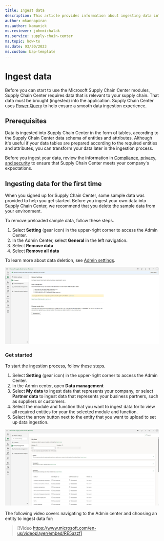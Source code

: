 ```yaml
---
title: Ingest data
description: This article provides information about ingesting data into Microsoft Supply Chain Center
author: mkannapiran 
ms.author: kamanick
ms.reviewer: johnmichalak
ms.service: supply-chain-center
ms.topic: how-to
ms.date: 03/30/2023
ms.custom: bap-template
---
```


# Ingest data

Before you can start to use the Microsoft Supply Chain Center modules, Supply Chain Center requires data that is relevant to your supply chain. That data must be brought (ingested) into the application. Supply Chain Center uses [Power Query](/power-query/power-query-what-is-power-query) to help ensure a smooth data ingestion experience.

## Prerequisites

Data is ingested into Supply Chain Center in the form of tables, according to the Supply Chain Center data schema of entities and attributes. Although it's useful if your data tables are prepared according to the required entities and attributes, you can transform your data later in the ingestion process.

Before you ingest your data, review the information in [Compliance, privacy, and security](../overview/compliance-privacy-security.md) to ensure that Supply Chain Center meets your company's expectations.

## Ingesting data for the first time

When you signed up for Supply Chain Center, some sample data was provided to help you get started. Before you ingest your own data into Supply Chain Center, we recommend that you delete the sample data from your environment.

To remove preloaded sample data, follow these steps.

1. Select **Setting** (gear icon) in the upper-right corner to access the Admin Center.
1. In the Admin Center, select **General** in the left navigation.
1. Select **Remove data**
1. Select **Remove all data**


To learn more about data deletion, see [Admin settings](admin-settings.md).

![A screenshot of the general settings within the Admin center.](media/admin-center-general-settings.png)

### Get started

To start the ingestion process, follow these steps.

1. Select **Setting** (gear icon) in the upper-right corner to access the Admin Center.
1. In the Admin center, open **Data management**
1. Select **My data** to ingest data that represents your company, or select **Partner data** to ingest data that represents your business partners, such as suppliers or customers.
1. Select the module and function that you want to ingest data for to view all required entities for your the selected module and function.
1. Select the arrow button next to the entity that you want to upload to set up data ingestion.

![A screenshot of a list of entities and their data ingestion status.](media/ingested-data.png)

The following video covers navigating to the Admin center and choosing an entity to ingest data for:

> [!Video https://www.microsoft.com/en-us/videoplayer/embed/RE5azzf]
